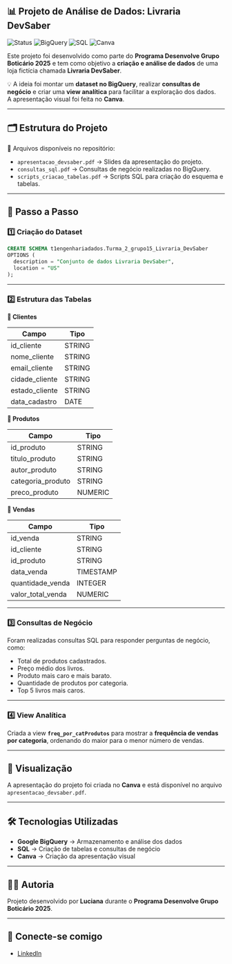 ## 📊 Projeto de Análise de Dados: Livraria DevSaber  

![Status](https://img.shields.io/badge/status-finalizado-green)  ![BigQuery](https://img.shields.io/badge/BigQuery-Dataset-blue)  ![SQL](https://img.shields.io/badge/SQL-Scripts-lightgrey)  ![Canva](https://img.shields.io/badge/Canva-Apresentação-purple)  

Este projeto foi desenvolvido como parte do **Programa Desenvolve Grupo Boticário 2025** e tem como objetivo a **criação e análise de dados** de uma loja fictícia chamada **Livraria DevSaber**.  

💡 A ideia foi montar um **dataset no BigQuery**, realizar **consultas de negócio** e criar uma **view analítica** para facilitar a exploração dos dados.  
A apresentação visual foi feita no **Canva**.  

---

## 🗂️ Estrutura do Projeto  

📁 Arquivos disponíveis no repositório:  
- `apresentacao_devsaber.pdf` → Slides da apresentação do projeto.  
- `consultas_sql.pdf` → Consultas de negócio realizadas no BigQuery.  
- `scripts_criacao_tabelas.pdf` → Scripts SQL para criação do esquema e tabelas.  

---

## 🚀 Passo a Passo  

### 1️⃣ Criação do Dataset  

```sql
CREATE SCHEMA t1engenhariadados.Turma_2_grupo15_Livraria_DevSaber
OPTIONS (
  description = "Conjunto de dados Livraria DevSaber",
  location = "US"
);
````

---

### 2️⃣ Estrutura das Tabelas

**📌 Clientes**

| Campo          | Tipo   |
| -------------- | ------ |
| id_cliente     | STRING |
| nome_cliente   | STRING |
| email_cliente  | STRING |
| cidade_cliente | STRING |
| estado_cliente | STRING |
| data_cadastro  | DATE   |

**📌 Produtos**

| Campo             | Tipo    |
| ----------------- | ------- |
| id_produto        | STRING  |
| titulo_produto    | STRING  |
| autor_produto     | STRING  |
| categoria_produto | STRING  |
| preco_produto     | NUMERIC |

**📌 Vendas**

| Campo             | Tipo      |
| ----------------- | --------- |
| id_venda          | STRING    |
| id_cliente        | STRING    |
| id_produto        | STRING    |
| data_venda        | TIMESTAMP |
| quantidade_venda  | INTEGER   |
| valor_total_venda | NUMERIC   |

---

### 3️⃣ Consultas de Negócio

Foram realizadas consultas SQL para responder perguntas de negócio, como:

* Total de produtos cadastrados.
* Preço médio dos livros.
* Produto mais caro e mais barato.
* Quantidade de produtos por categoria.
* Top 5 livros mais caros.

---

### 4️⃣ View Analítica

Criada a view **`freq_por_catProdutos`** para mostrar a **frequência de vendas por categoria**, ordenando do maior para o menor número de vendas.

---

## 🎨 Visualização

A apresentação do projeto foi criada no **Canva** e está disponível no arquivo `apresentacao_devsaber.pdf`.

---

## 🛠️ Tecnologias Utilizadas

* **Google BigQuery** → Armazenamento e análise dos dados
* **SQL** → Criação de tabelas e consultas de negócio
* **Canva** → Criação da apresentação visual

---

## 👩‍💻 Autoria

Projeto desenvolvido por **Luciana** durante o **Programa Desenvolve Grupo Boticário 2025**.

---


## 🔗 Conecte-se comigo

- [LinkedIn](https://linkedin.com/in/lucianaqa)

````

